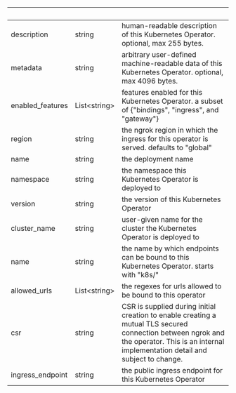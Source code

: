 <!-- Code generated for API Clients. DO NOT EDIT. -->

| &nbsp;           | &nbsp;             | &nbsp;                                                                                                                                                                                      |
| ---------------- | ------------------ | ------------------------------------------------------------------------------------------------------------------------------------------------------------------------------------------- |
| description      | string             | human-readable description of this Kubernetes Operator. optional, max 255 bytes.                                                                                                            |
| metadata         | string             | arbitrary user-defined machine-readable data of this Kubernetes Operator. optional, max 4096 bytes.                                                                                         |
| enabled_features | List&lt;string&gt; | features enabled for this Kubernetes Operator. a subset of {"bindings", "ingress", and "gateway"}                                                                                           |
| region           | string             | the ngrok region in which the ingress for this operator is served. defaults to "global"                                                                                                     |
| name             | string             | the deployment name                                                                                                                                                                         |
| namespace        | string             | the namespace this Kubernetes Operator is deployed to                                                                                                                                       |
| version          | string             | the version of this Kubernetes Operator                                                                                                                                                     |
| cluster_name     | string             | user-given name for the cluster the Kubernetes Operator is deployed to                                                                                                                      |
| name             | string             | the name by which endpoints can be bound to this Kubernetes Operator. starts with "k8s/"                                                                                                    |
| allowed_urls     | List&lt;string&gt; | the regexes for urls allowed to be bound to this operator                                                                                                                                   |
| csr              | string             | CSR is supplied during initial creation to enable creating a mutual TLS secured connection between ngrok and the operator. This is an internal implementation detail and subject to change. |
| ingress_endpoint | string             | the public ingress endpoint for this Kubernetes Operator                                                                                                                                    |
